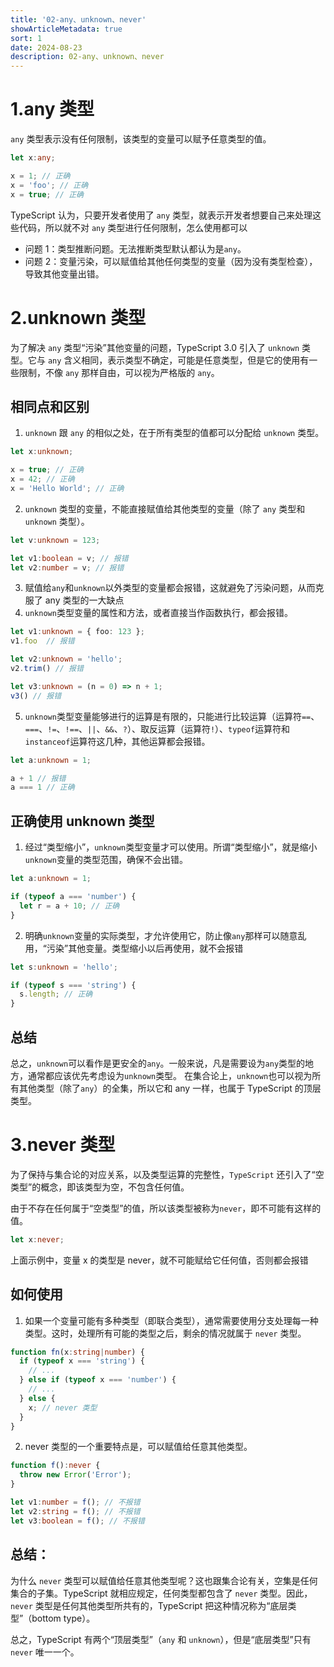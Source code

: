```yaml
---
title: '02-any、unknown、never'
showArticleMetadata: true
sort: 1
date: 2024-08-23
description: 02-any、unknown、never
---
```


# 1.any 类型

`any` 类型表示没有任何限制，该类型的变量可以赋予任意类型的值。

```typeScript
let x:any;

x = 1; // 正确
x = 'foo'; // 正确
x = true; // 正确
```

TypeScript 认为，只要开发者使用了 `any` 类型，就表示开发者想要自己来处理这些代码，所以就不对 `any` 类型进行任何限制，怎么使用都可以

- 问题 1：类型推断问题。无法推断类型默认都认为是`any`。
- 问题 2：变量污染，可以赋值给其他任何类型的变量（因为没有类型检查），导致其他变量出错。

# 2.unknown 类型

为了解决 `any` 类型“污染”其他变量的问题，TypeScript 3.0 引入了 `unknown` 类型。它与 `any` 含义相同，表示类型不确定，可能是任意类型，但是它的使用有一些限制，不像 `any` 那样自由，可以视为严格版的 `any`。

## 相同点和区别

1. `unknown` 跟 `any` 的相似之处，在于所有类型的值都可以分配给 `unknown` 类型。

```typeScript
let x:unknown;

x = true; // 正确
x = 42; // 正确
x = 'Hello World'; // 正确
```

2. `unknown` 类型的变量，不能直接赋值给其他类型的变量（除了 `any` 类型和 `unknown` 类型）。

```typeScript
let v:unknown = 123;

let v1:boolean = v; // 报错
let v2:number = v; // 报错
```

3. 赋值给`any`和`unknown`以外类型的变量都会报错，这就避免了污染问题，从而克服了 any 类型的一大缺点
4. `unknown`类型变量的属性和方法，或者直接当作函数执行，都会报错。

```typeScript
let v1:unknown = { foo: 123 };
v1.foo  // 报错

let v2:unknown = 'hello';
v2.trim() // 报错

let v3:unknown = (n = 0) => n + 1;
v3() // 报错
```

5. `unknown`类型变量能够进行的运算是有限的，只能进行比较运算（运算符`==`、`===`、`!=`、`!==`、`||`、`&&`、`?`）、取反运算（运算符`!`）、`typeof`运算符和`instanceof`运算符这几种，其他运算都会报错。

```typeScript
let a:unknown = 1;

a + 1 // 报错
a === 1 // 正确
```

## 正确使用 unknown 类型

1. 经过“类型缩小”，`unknown`类型变量才可以使用。所谓“类型缩小”，就是缩小`unknown`变量的类型范围，确保不会出错。

```typeScript
let a:unknown = 1;

if (typeof a === 'number') {
  let r = a + 10; // 正确
}
```

2. 明确`unknown`变量的实际类型，才允许使用它，防止像`any`那样可以随意乱用，“污染”其他变量。类型缩小以后再使用，就不会报错

```typeScript
let s:unknown = 'hello';

if (typeof s === 'string') {
  s.length; // 正确
}
```

## 总结

总之，`unknown`可以看作是更安全的`any`。一般来说，凡是需要设为`any`类型的地方，通常都应该优先考虑设为`unknown`类型。
在集合论上，`unknown`也可以视为所有其他类型（除了`any`）的全集，所以它和 any 一样，也属于 TypeScript 的顶层类型。

# 3.never 类型

为了保持与集合论的对应关系，以及类型运算的完整性，`TypeScript` 还引入了“空类型”的概念，即该类型为空，不包含任何值。

由于不存在任何属于“空类型”的值，所以该类型被称为`never`，即不可能有这样的值。

```typeScript
let x:never;
```

上面示例中，变量 x 的类型是 never，就不可能赋给它任何值，否则都会报错

## 如何使用

1. 如果一个变量可能有多种类型（即联合类型），通常需要使用分支处理每一种类型。这时，处理所有可能的类型之后，剩余的情况就属于 `never` 类型。

```typeScript
function fn(x:string|number) {
  if (typeof x === 'string') {
    // ...
  } else if (typeof x === 'number') {
    // ...
  } else {
    x; // never 类型
  }
}
```

2. never 类型的一个重要特点是，可以赋值给任意其他类型。

```typeScript
function f():never {
  throw new Error('Error');
}

let v1:number = f(); // 不报错
let v2:string = f(); // 不报错
let v3:boolean = f(); // 不报错

```

## 总结：

为什么 `never` 类型可以赋值给任意其他类型呢？这也跟集合论有关，空集是任何集合的子集。TypeScript 就相应规定，任何类型都包含了 `never` 类型。因此，`never` 类型是任何其他类型所共有的，TypeScript 把这种情况称为“底层类型”（bottom type）。

总之，TypeScript 有两个“顶层类型”（`any` 和 `unknown`），但是“底层类型”只有 `never` 唯一一个。
